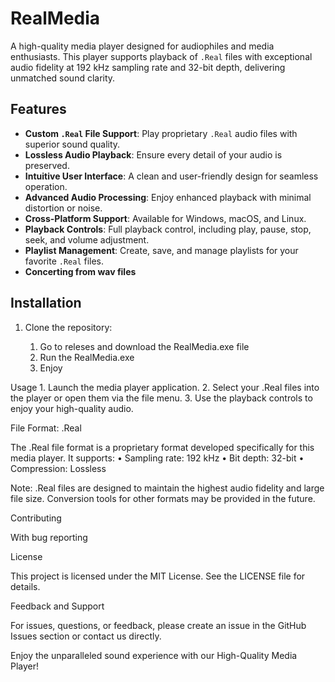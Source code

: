 
# RealMedia

A high-quality media player designed for audiophiles and media enthusiasts. This player supports playback of `.Real` files with exceptional audio fidelity at 192 kHz sampling rate and 32-bit depth, delivering unmatched sound clarity.

## Features

- **Custom `.Real` File Support**: Play proprietary `.Real` audio files with superior sound quality.
- **Lossless Audio Playback**: Ensure every detail of your audio is preserved.
- **Intuitive User Interface**: A clean and user-friendly design for seamless operation.
- **Advanced Audio Processing**: Enjoy enhanced playback with minimal distortion or noise.
- **Cross-Platform Support**: Available for Windows, macOS, and Linux.
- **Playback Controls**: Full playback control, including play, pause, stop, seek, and volume adjustment.
- **Playlist Management**: Create, save, and manage playlists for your favorite `.Real` files.
- **Concerting from wav files**

## Installation

1. Clone the repository:
  
    1. Go to releses and download the RealMedia.exe file
    2. Run the RealMedia.exe
	3. Enjoy

Usage
	1.	Launch the media player application.
	2.	Select your .Real files into the player or open them via the file menu.
	3.	Use the playback controls to enjoy your high-quality audio.

File Format: .Real

The .Real file format is a proprietary format developed specifically for this media player. It supports:
	•	Sampling rate: 192 kHz
	•	Bit depth: 32-bit
	•	Compression: Lossless

Note: .Real files are designed to maintain the highest audio fidelity and large file size. Conversion tools for other formats may be provided in the future.

Contributing

With bug reporting

License

This project is licensed under the MIT License. See the LICENSE file for details.

Feedback and Support

For issues, questions, or feedback, please create an issue in the GitHub Issues section or contact us directly.

Enjoy the unparalleled sound experience with our High-Quality Media Player!

